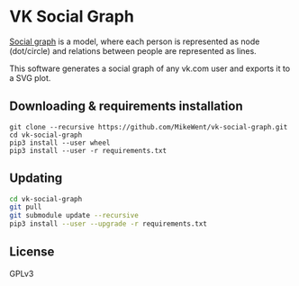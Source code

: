 # VK Social Graph

[Social graph](https://en.wikipedia.org/wiki/Social_graph) is a model, where each person is represented as node (dot/circle) and relations between people are represented as lines.

This software generates a social graph of any vk.com user and exports it to a SVG plot.

## Downloading & requirements installation

```
git clone --recursive https://github.com/MikeWent/vk-social-graph.git
cd vk-social-graph
pip3 install --user wheel
pip3 install --user -r requirements.txt
```

## Updating

```bash
cd vk-social-graph
git pull
git submodule update --recursive
pip3 install --user --upgrade -r requirements.txt
```

## License

GPLv3
